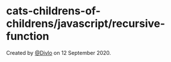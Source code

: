 # cats-childrens-of-childrens/javascript/recursive-function

Created by [@Divlo](https://github.com/Divlo) on 12 September 2020.

